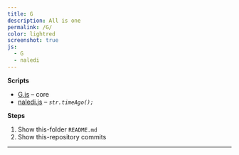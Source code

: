```yaml
---
title: G
description: All is one
permalink: /G/
color: lightred
screenshot: true
js:
  - G
  - naledi
---
```


**Scripts**

- [G.js]({{site.baseurl}}/js/G.js) – core
- [naledi.js]({{site.baseurl}}/js/naledi.js) – *`str.timeAgo();`*

**Steps**

1. Show this-folder `README.md`
1. Show this-repository commits

---
